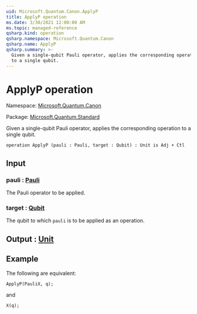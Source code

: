 ```yaml
---
uid: Microsoft.Quantum.Canon.ApplyP
title: ApplyP operation
ms.date: 3/30/2021 12:00:00 AM
ms.topic: managed-reference
qsharp.kind: operation
qsharp.namespace: Microsoft.Quantum.Canon
qsharp.name: ApplyP
qsharp.summary: >-
  Given a single-qubit Pauli operator, applies the corresponding operation
  to a single qubit.
---
```


# ApplyP operation

Namespace: [Microsoft.Quantum.Canon](xref:Microsoft.Quantum.Canon)

Package: [Microsoft.Quantum.Standard](https://nuget.org/packages/Microsoft.Quantum.Standard)


Given a single-qubit Pauli operator, applies the corresponding operationto a single qubit.

```qsharp
operation ApplyP (pauli : Pauli, target : Qubit) : Unit is Adj + Ctl
```


## Input

### pauli : [Pauli](xref:microsoft.quantum.lang-ref.pauli)

The Pauli operator to be applied.


### target : [Qubit](xref:microsoft.quantum.lang-ref.qubit)

The qubit to which `pauli` is to be applied as an operation.



## Output : [Unit](xref:microsoft.quantum.lang-ref.unit)



## Example

The following are equivalent:```qsharpApplyP(PauliX, q);```and```qsharpX(q);```